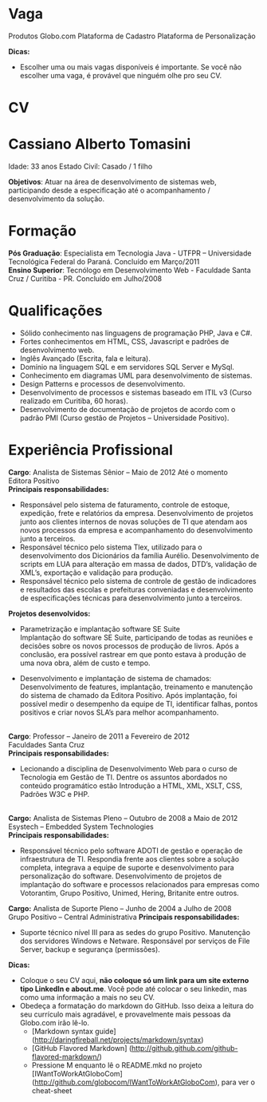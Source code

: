 Vaga
====

Produtos Globo.com
Plataforma de Cadastro
Plataforma de Personalização

__Dicas:__
* Escolher uma ou mais vagas disponíveis é importante. Se você não escolher uma vaga, é provável que ninguém olhe pro seu CV.

CV
==

Cassiano Alberto Tomasini
=========================
Idade: 33 anos
Estado Civil: Casado / 1 filho

**Objetivos**:
Atuar na área de desenvolvimento de sistemas web, participando desde a especificação até o acompanhamento / desenvolvimento da solução.

Formação
========
**Pós Graduação**: Especialista em Tecnologia Java - UTFPR – Universidade Tecnológica Federal do Paraná. Concluído em Março/2011<br />
**Ensino Superior**: Tecnólogo em Desenvolvimento Web - Faculdade Santa Cruz / Curitiba - PR. Concluído em Julho/2008

Qualificações
=============
* Sólido conhecimento nas linguagens de programação PHP, Java e C#.
* Fortes conhecimentos em HTML, CSS, Javascript e padrões de desenvolvimento web.
* Inglês Avançado (Escrita, fala e leitura).
* Domínio na linguagem SQL e em servidores SQL Server e MySql.
* Conhecimento em diagramas UML para desenvolvimento de sistemas.
* Design Patterns e processos de desenvolvimento.
* Desenvolvimento de processos e sistemas baseado em ITIL v3 (Curso realizado em Curitiba, 60 horas).
* Desenvolvimento de documentação de projetos de acordo com o padrão PMI (Curso gestão de Projetos – Universidade Positivo).


Experiência Profissional
========================
**Cargo**: Analista de Sistemas Sênior – Maio de 2012 Até o momento<br/>
Editora Positivo<br/>
**Principais responsabilidades:**<br/>

* Responsável pelo sistema de faturamento, controle de estoque, expedição, frete e relatórios da empresa.  Desenvolvimento de projetos junto aos clientes internos de novas soluções de TI que atendam 
aos novos processos da empresa e acompanhamento do desenvolvimento junto a terceiros.
* Responsável técnico pelo sistema Tlex, utilizado para o desenvolvimento dos Dicionários da família Aurélio. Desenvolvimento de scripts em LUA para alteração em massa de dados, DTD’s, 
validação de XML’s, exportação e validação para produção. 
* Responsável técnico pelo sistema de controle de gestão de indicadores e resultados das escolas e prefeituras conveniadas e desenvolvimento de especificações técnicas para desenvolvimento 
junto a terceiros.

**Projetos desenvolvidos:**

* Parametrização e implantação software SE Suite<br/>
Implantação do software SE Suite, participando de todas as reuniões e decisões sobre os novos processos de produção de livros. Após a conclusão, era possível rastrear em que ponto estava à produção de uma nova obra, além de custo e tempo.

* Desenvolvimento e implantação de sistema de chamados:<br/>
Desenvolvimento de features, implantação, treinamento e manutenção do sistema de chamado da Editora Positivo. Após implantação, foi possível medir o desempenho da equipe de TI, identificar falhas, pontos positivos e criar novos SLA’s para melhor acompanhamento.<br/><br/>

**Cargo**: Professor – Janeiro de 2011 a Fevereiro de 2012<br/>
Faculdades Santa Cruz<br/>
**Principais responsabilidades:**<br/>

* Lecionando a disciplina de Desenvolvimento Web para o curso de Tecnologia em Gestão de TI. Dentre os assuntos abordados no conteúdo programático estão Introdução a HTML, XML, XSLT, CSS, Padrões W3C e PHP.<br/><br/>

**Cargo:** Analista de Sistemas Pleno – Outubro de 2008 a Maio de 2012<br/>
Esystech – Embedded System Technologies<br/>
**Principais responsabilidades:**<br/>

* Responsável técnico pelo software ADOTI de gestão e operação de infraestrutura de TI. Respondia frente aos clientes sobre a solução completa, integrava a equipe de suporte e desenvolvimento para personalização do software. Desenvolvimento de projetos de implantação do software e processos relacionados para empresas como Votorantim, Grupo Positivo, Unimed, Hering, Britanite entre outros. 

**Cargo:** Analista de Suporte Pleno – Junho de 2004 a Julho de 2008<br/>
Grupo Positivo – Central Administrativa
**Principais responsabilidades:**

* Suporte técnico nível III para as sedes do grupo Positivo. Manutenção dos servidores Windows e Netware. Responsável por serviços de File Server, backup e segurança (permissões). 

__Dicas:__
* Coloque o seu CV aqui, __não coloque só um link para um site externo tipo LinkedIn e about.me__. Você pode até colocar o seu linkedin, mas como uma informação a mais no seu CV.
* Obedeça a formatação do markdown do GitHub. Isso deixa a leitura do seu currículo mais agradável, e provavelmente mais pessoas da Globo.com irão lê-lo.
	* [Markdown syntax guide] (http://daringfireball.net/projects/markdown/syntax)
	* [GitHub Flavored Markdown] (http://github.github.com/github-flavored-markdown/)
	* Pressione M enquanto lê o README.mkd no projeto [IWantToWorkAtGloboCom] (http://github.com/globocom/IWantToWorkAtGloboCom), para ver o cheat-sheet
